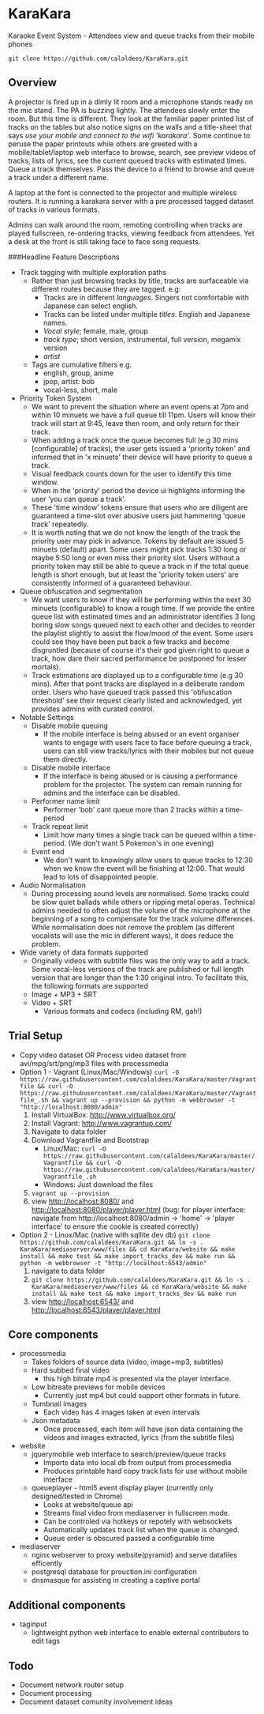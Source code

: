 KaraKara
========

Karaoke Event System - Attendees view and queue tracks from their mobile phones

    git clone https://github.com/calaldees/KaraKara.git


Overview
--------

A projector is fired up in a dimly lit room and a microphone stands ready on the mic stand. The PA is buzzing lightly. The attendees slowly enter the room. But this time is different. They look at the familiar paper printed list of tracks on the tables but also notice signs on the walls and a title-sheet that says *use your mobile and connect to the wifi 'karakara'*. Some continue to peruse the paper printouts while others are greeted with a mobile/tablet/laptop web interface to browse, search, see preview videos of tracks, lists of lyrics, see the current queued tracks with estimated times. Queue a track themselves. Pass the device to a friend to browse and queue a track under a different name.

A laptop at the font is connected to the projector and multiple wireless routers. It is running a karakara server with a pre processed tagged dataset of tracks in various formats.

Admins can walk around the room, remoting controlling when tracks are played fullscreen, re-ordering tracks, viewing feedback from attendees. Yet a desk at the front is still taking face to face song requests.


###Headline Feature Descriptions

* Track tagging with multiple exploration paths
    * Rather than just browsing tracks by title, tracks are surfaceable via different routes because they are tagged. e.g:
        * Tracks are in different *languages*. Singers not comfortable with Japanese can select english.
        * Tracks can be listed under multiple *titles*. English and Japanese names.
        * *Vocal style*; female, male, group
        * *track type*; short version, instrumental, full version, megamix version
        * *artist*
    * Tags are cumulative filters e.g.
        * english, group, anime
        * jpop, artist: bob
        * vocal-less, short, male
* Priority Token System
    * We want to prevent the situation where an event opens at 7pm and within 10 minuets we have a full queue till 11pm. Users will know their track will start at 9:45, leave then room, and only return for their track.
    * When adding a track once the queue becomes full (e.g 30 mins [configurable] of tracks), the user gets issued a 'priority token' and informed that in 'x minuets' their device will have priority to queue a track.
    * Visual feedback counts down for the user to identify this time window.
    * When in the 'priority' period the device ui highlights informing the user 'you can queue a track'.
    * These 'time window' tokens ensure that users who are diligent are guaranteed a time-slot over abusive users just hammering 'queue track' repeatedly.
    * It is worth noting that we do not know the length of the track the priority user may pick in advance. Tokens by default are issued 5 minuets (default) apart. Some users might pick tracks 1:30 long or maybe 5:50 long or even miss their priority slot. Users without a priority token may still be able to queue a track in if the total queue length is short enough, but at least the 'priority token users' are consistently informed of a guaranteed behaviour.
* Queue obfuscation and segmentation
    * We want users to know if they will be performing within the next 30 minuets (configurable) to know a rough time. If we provide the entire queue list with estimated times and an administrator identifies 3 long boring slow songs queued next to each other and decides to reorder the playlist slightly to assist the flow/mood of the event. Some users could see they have been put back a few tracks and become disgruntled (because of course it's their god given right to queue a track, how dare their sacred performance be postponed for lesser mortals).
    * Track estimations are displayed up to a configurable time (e.g 30 mins). After that point tracks are displayed in a deliberate random order. Users who have queued track passed this 'obfuscation threshold' see their request clearly listed and acknowledged, yet provides admins with curated control.
* Notable Settings
    * Disable mobile queuing
        * If the mobile interface is being abused or an event organiser wants to engage with users face to face before queuing a track, users can still view tracks/lyrics with their mobiles but not queue them directly.
    * Disable mobile interface
        * If the interface is being abused or is causing a performance problem for the projector. The system can remain running for admins and the interface can be disabled.
    * Performer name limit
        * Performer 'bob' cant queue more than 2 tracks within a time-period
    * Track repeat limit
        * Limit how many times a single track can be queued within a time-period. (We don't want 5 Pokemon's in one evening)
    * Event end
        * We don't want to knowingly allow users to queue tracks to 12:30 when we know the event will be finishing at 12:00. That would lead to lots of disappointed people.
* Audio Normalisation
    * During processing sound levels are normalised. Some tracks could be slow quiet ballads while others or ripping metal operas. Technical admins needed to often adjust the volume of the microphone at the beginning of a song to compensate for the track volume differences. While normalisation does not remove the problem (as different vocalists will use the mic in different ways), it does reduce the problem.
* Wide variety of data formats supported
    * Originally videos with subtitle files was the only way to add a track. Some vocal-less versions of the track are published or full length version that are longer than the 1:30 original intro. To facilitate this, the following formats are supported
    * Image + MP3 + SRT
    * Video + SRT
        * Various formats and codecs (including RM, gah!)


Trial Setup
-----------

* Copy video dataset OR Process video dataset from avi/mpg/srt/png/mp3 files with processmedia
* Option 1 - Vagrant (Linux/Mac/Windows)
    `curl -O https://raw.githubusercontent.com/calaldees/KaraKara/master/Vagrantfile && curl -O https://raw.githubusercontent.com/calaldees/KaraKara/master/Vagrantfile_.sh && vagrant up --provision && python -m webbrowser -t "http://localhost:8080/admin" `
   1. Install VirtualBox: <http://www.virtualbox.org/>
   2. Install Vagrant: <http://www.vagrantup.com/>
   3. Navigate to data folder
   4. Download Vagrantfile and Bootstrap
      * Linux/Mac: `curl -O https://raw.githubusercontent.com/calaldees/KaraKara/master/Vagrantfile && curl -O https://raw.githubusercontent.com/calaldees/KaraKara/master/Vagrantfile_.sh`
      * Windows: Just download the files
   5. `vagrant up --provision`
   6. view <http://localhost:8080/> and <http://localhost:8080/player/player.html> (bug: for player interface: navigate from http://localhost:8080/admin -> 'home' -> 'player interface' to ensure the cookie is created correctly)
* Option 2 - Linux/Mac (native with sqllite dev db)
    `git clone https://github.com/calaldees/KaraKara.git && ln -s . KaraKara/mediaserver/www/files && cd KaraKara/website && make install && make test && make import_tracks_dev && make run && python -m webbrowser -t "http://localhost:6543/admin" `
   1. navigate to data folder
   2. `git clone https://github.com/calaldees/KaraKara.git && ln -s . KaraKara/mediaserver/www/files && cd KaraKara/website && make install && make test && make import_tracks_dev && make run`
   3. view <http://localhost:6543/> and <http://localhost:6543/player/player.html>




Core components
---------------

* processmedia
  * Takes folders of source data (video, image+mp3, subtitles)
  * Hard subbed final video
      * this high bitrate mp4 is presented via the player interface.
  * Low bitreate previews for mobile devices
      * Currently just mp4 but could support other formats in future.
  * Tumbnail images
      * Each video has 4 images taken at even intervals
  * Json metadata
      * Once processed, each item will have json data containing the 
        videos and images extracted, lyrics (from the subtitle files)
* website
  * jquerymobile web interface to search/preview/queue tracks
    * Imports data into local db from output from processmedia
    * Produces printable hard copy track lists for use without mobile interface
  * queueplayer - html5 event display player (currently only designed/tested in Chrome)
    * Looks at website/queue api
    * Streams final video from mediaserver in fullscreen mode.
    * Can be controled via hotkeys or repotely with websockets
    * Automatically updates track list when the queue is changed.
    * Queue order is obscured passed a configurable time
* mediaserver
  * nginx webserver to proxy website(pyramid) and serve datafiles efficently
  * postgresql database for prouction.ini configuration
  * dnsmasque for assisting in creating a captive portal


Additional components
---------------------

* taginput
  * lightweight python web interface to enable external contributors to edit tags

Todo
----

* Document network router setup
* Document processing
* Document dataset comunity involvement ideas

